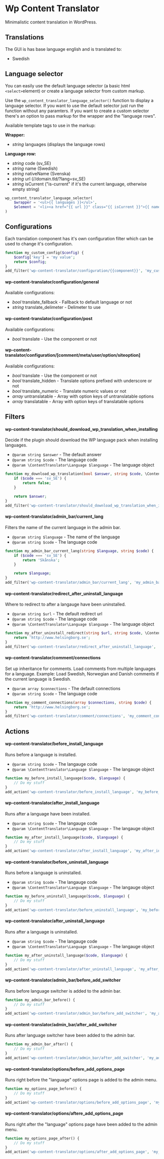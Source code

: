 # Wp Content Translator

Minimalistic content translation in WordPress.

## Translations

The GUI is has base language english and is translated to: 

- Swedish

## Language selector

You can easily use the default language selector (a basic html ```<select>```element) or create a language selector from custom markup.

Use the ```wp_content_translator_language_selector()``` function to display a language selector. If you want to use the default selector just run the function without any paramters. If you want to create a custom selector there's an option to pass markup for the wrapper and the "language rows".

Available template tags to use in the markup:

**Wrapper:**

- *string* languages (displays the language rows)

**Language row:**

- *string* code (sv_SE)
- *string* name (Swedish)
- *string* nativeName (Svenska)
- *string* url (//domain.tld/?lang=sv_SE)
- *string* isCurrent ("is-current" if it's the current language, otherwise empty string)

```php
wp_content_translator_language_selector(
    $wrapper = '<ul>{{ languages }}</ul>',
    $element = '<li><a href="{{ url }}" class="{{ isCurrent }}">{{ name }}</a></li>'
)
```








## Configurations
Each translation component has it's own configuration filter which can be used to change it's configuration.

```php
function my_custom_config($config) {
    $config['key'] = 'my value';
    return $config;
}
add_filter('wp-content-translator/configuration/{{component}}', 'my_custom_config');
```

#### wp-content-translator/configuration/general

Available configurations:
- *bool* translate_fallback - Fallback to default language or not
- *string* translate_delimeter - Delimeter to use

#### wp-content-translator/configuration/post

Available configurations:
- *bool* translate - Use the component or not

#### wp-content-translator/configuration/[comment/meta/user/option/siteoption]

Available configurations:
- *bool* translate - Use the component or not
- *bool* translate_hidden - Translate options prefixed with underscore or not
- *bool* translate_numeric - Translate numeric values or not
- *array* untranslatable - Array with option keys of untranslatable options
- *array* translatable - Array with option keys of translatable options





## Filters

#### wp-content-translator/should_download_wp_translation_when_installing
Decide if the plugin should download the WP language pack when installing languages.

- ```@param string $answer``` - The default answer
- ```@param string $code``` - The language code
- ```@param \ContentTranslator\Language $language``` - The language object

```php
function my_download_wp_translation(bool $answer, string $code, \ContentTranslator\Language $language) {
    if ($code === 'sv_SE') {
        return false;
    }

    return $answer;
}
add_filter('wp-content-translator/should_download_wp_translation_when_installing', 'my_download_wp_translation', 10, 3);
```

#### wp-content-translator/admin_bar/current_lang
Filters the name of the current language in the admin bar.

- ```@param string $language``` - The name of the language
- ```@param string $code``` - The language code

```php
function my_admin_bar_current_lang(string $language, string $code) {
    if ($code === 'sv_SE') {
        return 'Skånska';
    }

    return $language;
}
add_filter('wp-content-translator/admin_bar/current_lang', 'my_admin_bar_current_lang', 10, 2);
```

#### wp-content-translator/redirect_after_uninstall_language
Where to redirect to after a langauge have been uninstalled.

- ```@param string $url``` - The default redirect url
- ```@param string $code``` - The language code
- ```@param \ContentTranslator\Language $language``` - The language object

```php
function my_after_uninstall_redirect(string $url, string $code, \ContentTranslator\Language $language) {
    return 'http://www.helsingborg.se';
}
add_filter('wp-content-translator/redirect_after_uninstall_language', 'my_after_uninstall_redirect', 10, 3);
```

#### wp-content-translator/comment/connections
Set up inheritance for comments. Load comments from multiple languages for a language. Example: Load Swedish, Norwegian and Danish comments if the current language is Swedish.

- ```@param array $connections``` - The default connections
- ```@param string $code``` - The language code

```php
function my_comment_connections(array $connections, string $code) {
    return 'http://www.helsingborg.se';
}
add_filter('wp-content-translator/comment/connections', 'my_comment_connections', 10, 2);
```







## Actions

#### wp-content-translator/before_install_language
Runs before a language is installed.

- ```@param string $code``` - The langauge code
- ```@param \ContentTranslator\Language $language``` - The langauge object

```php
function my_before_install_language($code, $language) {
    // Do my stuff
}
add_action('wp-content-translator/before_install_language', 'my_before_install_language', 10, 2);
```

#### wp-content-translator/after_install_language
Runs after a language have been installed.

- ```@param string $code``` - The langauge code
- ```@param \ContentTranslator\Language $language``` - The langauge object

```php
function my_after_install_language($code, $language) {
    // Do my stuff
}
add_action('wp-content-translator/after_install_language', 'my_after_install_language', 10, 2);
```

#### wp-content-translator/before_uninstall_language
Runs before a language is uninstalled.

- ```@param string $code``` - The langauge code
- ```@param \ContentTranslator\Language $language``` - The langauge object

```php
function my_before_uninstall_language($code, $language) {
    // Do my stuff
}
add_action('wp-content-translator/before_uninstall_language', 'my_before_uninstall_language', 10, 2);
```

#### wp-content-translator/after_uninstall_language
Runs after a language is uninstalled.

- ```@param string $code``` - The langauge code
- ```@param \ContentTranslator\Language $language``` - The langauge object

```php
function my_after_uninstall_language($code, $language) {
    // Do my stuff
}
add_action('wp-content-translator/after_uninstall_language', 'my_after_uninstall_language', 10, 2);
```

#### wp-content-translator/admin_bar/before_add_switcher
Runs before language switcher is added to the admin bar.

```php
function my_admin_bar_before() {
    // Do my stuff
}
add_action('wp-content-translator/admin_bar/before_add_switcher', 'my_admin_bar_before', 10);
```

#### wp-content-translator/admin_bar/after_add_switcher
Runs after language switcher have been added to the admin bar.

```php
function my_admin_bar_after() {
    // Do my stuff
}
add_action('wp-content-translator/admin_bar/after_add_switcher', 'my_admin_bar_before', 10);
```

#### wp-content-translator/options/before_add_options_page
Runs right before the "language" options page is added to the admin menu.

```php
function my_options_page_before() {
    // Do my stuff
}
add_action('wp-content-translator/options/before_add_options_page', 'my_options_page_before', 10);
```

#### wp-content-translator/options/aftere_add_options_page
Runs right after the "language" options page have been added to the admin menu.

```php
function my_options_page_after() {
    // Do my stuff
}
add_action('wp-content-translator/options/after_add_options_page', 'my_options_page_after', 10);
```


